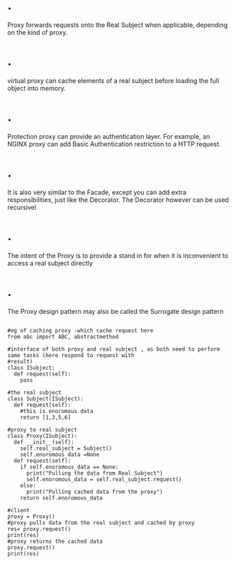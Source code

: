 
# .
Proxy forwards requests onto the Real Subject when applicable, depending on the kind of
proxy.

# .
virtual proxy can cache elements of a real subject before loading the full object into memory.

# .
Protection proxy can provide an authentication layer. For example, an NGINX proxy can add
Basic Authentication restriction to a HTTP request.
# .
It is also very similar to the Facade, except you can add extra responsibilities, just like the 
Decorator. The Decorator however can be used recursivel
# .
The intent of the Proxy is to provide a stand in for when it is inconvenient to access a real
subject directly
# . 
The Proxy design pattern may also be called the Surrogate design pattern


```

#eg of caching proxy -which cache request here
from abc import ABC, abstractmethod 

#interface of both proxy and real subject , as both need to perform same tasks (here respond to request with 
#result)
class ISubject:
  def request(self): 
    pass
  
#the real subject
class Subject(ISubject):
  def request(self):
    #this is enoromous data
    return [1,3,5,6]
    
#proxy to real subject
class Proxy(ISubject):
  def __init__(self):
    self.real_subject = Subject()
    self.enoromous_data =None
  def request(self):
    if self.enoromous_data == None:
      print("Pulling the data from Real Subject")
      self.enoromous_data = self.real_subject.request()
    else:
      print("Pulling cached data from the proxy")
    return self.enoromous_data
    
#client
proxy = Proxy()
#proxy pulls data from the real subject and cached by proxy 
res= proxy.request()
print(res)
#proxy returns the cached data 
proxy.request()
print(res)
    
  
